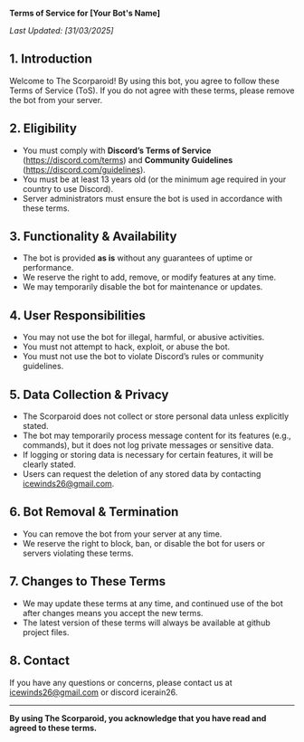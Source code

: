 **Terms of Service for [Your Bot's Name]**

_Last Updated: [31/03/2025]_

## 1. Introduction
Welcome to The Scorparoid! By using this bot, you agree to follow these Terms of Service (ToS). If you do not agree with these terms, please remove the bot from your server.

## 2. Eligibility
- You must comply with **Discord’s Terms of Service** (https://discord.com/terms) and **Community Guidelines** (https://discord.com/guidelines).
- You must be at least 13 years old (or the minimum age required in your country to use Discord).
- Server administrators must ensure the bot is used in accordance with these terms.

## 3. Functionality & Availability
- The bot is provided **as is** without any guarantees of uptime or performance.
- We reserve the right to add, remove, or modify features at any time.
- We may temporarily disable the bot for maintenance or updates.

## 4. User Responsibilities
- You may not use the bot for illegal, harmful, or abusive activities.
- You must not attempt to hack, exploit, or abuse the bot.
- You must not use the bot to violate Discord’s rules or community guidelines.

## 5. Data Collection & Privacy
- The Scorparoid does not collect or store personal data unless explicitly stated.
- The bot may temporarily process message content for its features (e.g., commands), but it does not log private messages or sensitive data.
- If logging or storing data is necessary for certain features, it will be clearly stated.
- Users can request the deletion of any stored data by contacting icewinds26@gmail.com.

## 6. Bot Removal & Termination
- You can remove the bot from your server at any time.
- We reserve the right to block, ban, or disable the bot for users or servers violating these terms.

## 7. Changes to These Terms
- We may update these terms at any time, and continued use of the bot after changes means you accept the new terms.
- The latest version of these terms will always be available at github project files.

## 8. Contact
If you have any questions or concerns, please contact us at icewinds26@gmail.com or discord icerain26.

---
**By using The Scorparoid, you acknowledge that you have read and agreed to these terms.**


